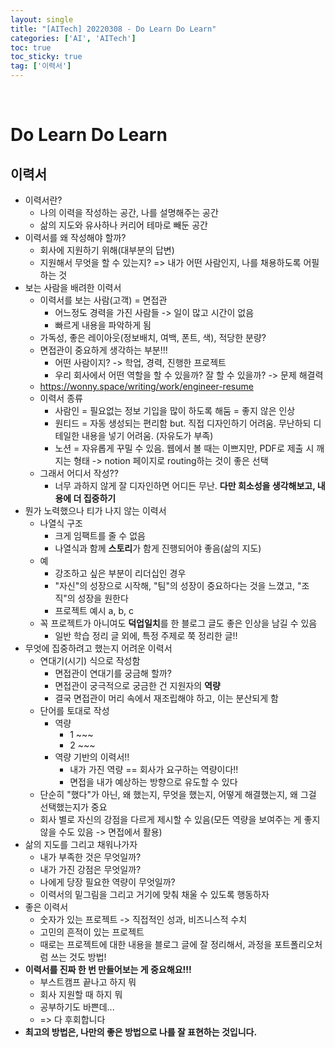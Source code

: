 ```yaml
---
layout: single
title: "[AITech] 20220308 - Do Learn Do Learn"
categories: ['AI', 'AITech']
toc: true
toc_sticky: true
tag: ['이력서']
---
```




<br>

# Do Learn Do Learn

## 이력서

* 이력서란?
  * 나의 이력을 작성하는 공간, 나를 설명해주는 공간
  * 삶의 지도와 유사하나 커리어 테마로 빼둔 공간
* 이력서를 왜 작성해야 할까?
  * 회사에 지원하기 위해(대부분의 답변)
  * 지원해서 무엇을 할 수 있는지? => 내가 어떤 사람인지, 나를 채용하도록 어필하는 것
* 보는 사람을 배려한 이력서
  * 이력서를 보는 사람(고객) = 면접관
    * 어느정도 경력을 가진 사람들 -> 일이 많고 시간이 없음
    * 빠르게 내용을 파악하게 됨
  * 가독성, 좋은 레이아웃(정보배치, 여백, 폰트, 색), 적당한 분량?
  * 면접관이 중요하게 생각하는 부분!!!
    * 어떤 사람이지? -> 학업, 경력, 진행한 프로젝트
    * 우리 회사에서 어떤 역할을 할 수 있을까? 잘 할 수 있을까? -> 문제 해결력
  * https://wonny.space/writing/work/engineer-resume
  * 이력서 종류
    * 사람인 = 필요없는 정보 기입을 많이 하도록 해둠 = 좋지 않은 인상
    * 원티드 = 자동 생성되는 편리함 but. 직접 디자인하기 어려움. 무난하되 디테일한 내용을 넣기 어려움. (자유도가 부족)
    * 노션 = 자유롭게 꾸밀 수 있음. 웹에서 볼 때는 이쁘지만, PDF로 제출 시 깨지는 형태 -> notion 페이지로 routing하는 것이 좋은 선택
  * 그래서 어디서 작성??
    * 너무 과하지 않게 잘 디자인하면 어디든 무난. **다만 희소성을 생각해보고, 내용에 더 집중하기**
* 뭔가 노력했으나 티가 나지 않는 이력서
  * 나열식 구조
    * 크게 임팩트를 줄 수 없음
    * 나열식과 함께 **스토리**가 함게 진행되어야 좋음(삶의 지도)
  * 예
    * 강조하고 싶은 부분이 리더십인 경우
    * "자신"의 성장으로 시작해, "팀"의 성장이 중요하다는 것을 느꼈고, "조직"의 성장을 원한다
    * 프로젝트 예시 a, b, c
  * 꼭 프로젝트가 아니여도 **덕업일치**를 한 블로그 글도 좋은 인상을 남길 수 있음
    * 일반 학습 정리 글 외에, 특정 주제로 쭉 정리한 글!!
* 무엇에 집중하려고 했는지 어려운 이력서
  * 연대기(시기) 식으로 작성함
    * 면접관이 연대기를 궁금해 할까?
    * 면접관이 궁극적으로 궁금한 건 지원자의 **역량**
    * 결국 면접관이 머리 속에서 재조립해야 하고, 이는 분산되게 함
  * 단어를 토대로 작성
    * 역량
      * 1 ~~~
      * 2 ~~~
    * 역량 기반의 이력서!!
      * 내가 가진 역량 == 회사가 요구하는 역량이다!!
      * 면접을 내가 예상하는 방향으로 유도할 수 있다
  * 단순히 "했다"가 아닌, 왜 했는지, 무엇을 했는지, 어떻게 해결했는지, 왜 그걸 선택했는지가 중요
  * 회사 별로 자신의 강점을 다르게 제시할 수 있음(모든 역량을 보여주는 게 좋지 않을 수도 있음 -> 면접에서 활용)
* 삶의 지도를 그리고 채워나가자
  * 내가 부족한 것은 무엇일까?
  * 내가 가진 강점은 무엇일까?
  * 나에게 당장 필요한 역량이 무엇일까?
  * 이력서의 밑그림을 그리고 거기에 맞춰 채울 수 있도록 행동하자
* 좋은 이력서
  * 숫자가 있는 프로젝트 -> 직접적인 성과, 비즈니스적 수치
  * 고민의 흔적이 있는 프로젝트
  * 때로는 프로젝트에 대한 내용을 블로그 글에 잘 정리해서, 과정을 포트폴리오처럼 쓰는 것도 방법!
* **이력서를 진짜 한 번 만들어보는 게 중요해요!!!**
  * 부스트캠프 끝나고 하지 뭐
  * 회사 지원할 때 하지 뭐
  * 공부하기도 바쁜데...
  * => 다 후회합니다
* **최고의 방법은, 나만의 좋은 방법으로 나를 잘 표현하는 것입니다.**

























<br>

